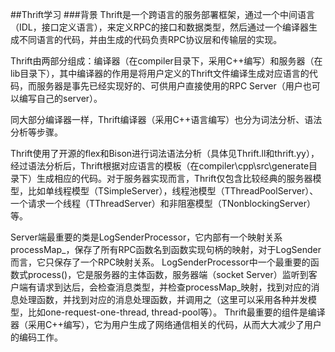 ##Thrift学习
###背景
Thrift是一个跨语言的服务部署框架，通过一个中间语言（IDL，接口定义语言），来定义RPC的接口和数据类型，然后通过一个编译器生成不同语言的代码，并由生成的代码负责RPC协议层和传输层的实现。

Thrift由两部分组成：编译器（在compiler目录下，采用C++编写）和服务器（在lib目录下），其中编译器的作用是将用户定义的Thrift文件编译生成对应语言的代码，而服务器是事先已经实现好的、可供用户直接使用的RPC Server（用户也可以编写自己的server）。


同大部分编译器一样，Thrift编译器（采用C++语言编写）也分为词法分析、语法分析等步骤。

Thrift使用了开源的flex和Bison进行词法语法分析（具体见Thrift.ll和thrift.yy），经过语法分析后，Thrift根据对应语言的模板（在compiler\cpp\src\generate目录下）生成相应的代码。对于服务器实现而言，Thrift仅包含比较经典的服务器模型，比如单线程模型（TSimpleServer），线程池模型（TThreadPoolServer）、一个请求一个线程（TThreadServer）和非阻塞模型（TNonblockingServer）等。

Server端最重要的类是LogSenderProcessor，它内部有一个映射关系processMap_，保存了所有RPC函数名到函数实现句柄的映射，对于LogSender而言，它只保存了一个RPC映射关系。
LogSenderProcessor中一个最重要的函数式process()，它是服务器的主体函数，服务器端（socket Server）监听到客户端有请求到达后，会检查消息类型，并检查processMap_映射，找到对应的消息处理函数，并找到对应的消息处理函数，并调用之（这里可以采用各种并发模型，比如one-request-one-thread, thread-pool等）。
Thrift最重要的组件是编译器（采用C++编写），它为用户生成了网络通信相关的代码，从而大大减少了用户的编码工作。